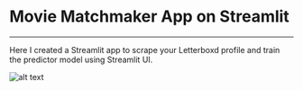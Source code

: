 # Movie Matchmaker App on Streamlit
---
Here I created a Streamlit app to scrape your Letterboxd profile and train the predictor model using Streamlit UI.


![alt text]([https://github.com/[username]/[reponame]/blob/[branch]/image.jpg?raw=tru](https://github.com/yigitsevim/Movie-Matchmaker/blob/main/app/images/main_screen.png)https://github.com/yigitsevim/Movie-Matchmaker/blob/main/app/images/main_screen.png)

